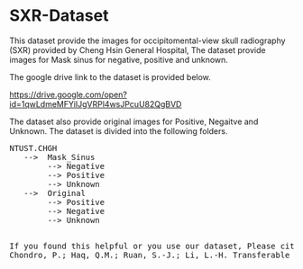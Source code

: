 # SXR-Dataset
This dataset provide the images for occipitomental-view  skull  radiography  (SXR) provided by Cheng Hsin General Hospital,
The dataset provide images for Mask sinus for negative, positive and unknown. 


The google drive link to the dataset is provided below.

https://drive.google.com/open?id=1qwLdmeMFYiIJgVRPl4wsJPcuU82QgBVD


The dataset also provide original images for Positive, Negaitve and Unknown. 
The dataset is divided into the following folders.
<pre>
NTUST.CHGH  
   -->  Mask_Sinus  
        --> Negative  
        --> Positive  
        --> Unknown  
   -->  Original  
        --> Positive  
        --> Negative  
        --> Unknown  
  <pre>
If you found this helpful or you use our dataset, Please cite our paper:
Chondro, P.; Haq, Q.M.; Ruan, S.-J.; Li, L.-H. Transferable Architecture for Segmenting Maxillary Sinuses on Texture-Enhanced Occipitomental View Radiographs. Mathematics 2020, 8, 768.
